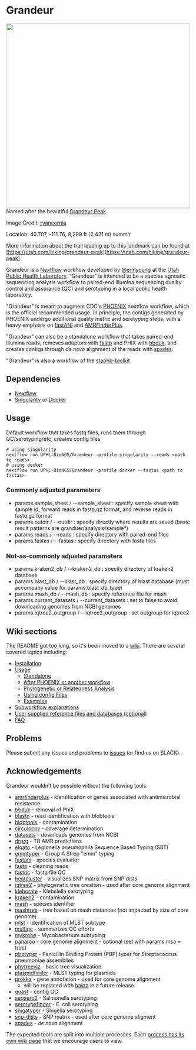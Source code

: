 # Grandeur

<img src="https://www.roadtripryan.com/go/resources/content/utah/wasatch/grandeur-peak/user-submitted/ryancornia-1505057017043.jpg" width="500" align="left" />

Named after the beautiful [Grandeur Peak](https://www.alltrails.com/trail/us/utah/grandeur-peak-east-trail-from-church-fork)

Image Credit: [ryancornia](https://www.roadtripryan.com/go/resources/content/utah/wasatch/grandeur-peak/user-submitted/ryancornia-1505057017043.jpg)

Location:  40.707, -111.76, 8,299 ft (2,421 m) summit

More information about the trail leading up to this landmark can be found at [https://utah.com/hiking/grandeur-peak](https://utah.com/hiking/grandeur-peak)

Grandeur is a [Nextflow](https://www.nextflow.io/) workflow developed by [@erinyoung](https://github.com/erinyoung) at the [Utah Public Health Laborotory](https://uphl.utah.gov/). "Grandeur" is intended to be a species agnostic sequencing analysis workflow to paired-end Illumina sequencing quality control and assurance (QC) and serotyping in a local public health laboratory. 

"Grandeur" is meant to augment CDC's [PHOENIX](https://github.com/CDCgov/phoenix) nextflow workflow, which is the official recommended usage. In principle, the contigs generated by PHOENIX undergo additional quality metric and serotyping steps, with a heavy emphasis on [fastANI](https://github.com/ParBLiSS/FastANI) and [AMRFinderPlus](https://github.com/ncbi/amr).

"Grandeur" can also be a standalone workflow that takes paired-end Illumina reads, removes adaptors with [fastp](https://github.com/OpenGene/fastp) and PHIX with [bbduk](https://jgi.doe.gov/data-and-tools/software-tools/bbtools/bb-tools-user-guide/bbduk-guide/), and creates contigs through _de novo_ alignment of the reads with [spades](https://cab.spbu.ru/software/spades/).

"Grandeur" is also a workflow of the [staphb-toolkit](https://github.com/StaPH-B/staphb_toolkit)

## Dependencies

- [Nextflow](https://www.nextflow.io/docs/latest/getstarted.html)
- [Singularity](https://singularity.lbl.gov/install-linux) or [Docker](https://docs.docker.com/get-docker/)

## Usage

Default workflow that takes fastq files, runs them through QC/serotyping/etc, creates contig files
```
# using singularity
nextflow run UPHL-BioNGS/Grandeur -profile singularity --reads <path to reads>
# using docker
nextflow run UPHL-BioNGS/Grandeur -profile docker --fastas <path to fastas>
```

### Commonly adjusted parameters
- params.sample_sheet / --sample_sheet : specify sample sheet with sample id, forward reads in fastq.gz format, and reverse reads in fastq.gz format
- params.outdir / --outdir : specify directly where results are saved (basic result patterns are granduer/analysis/sample*)
- params.reads / --reads : specify directory with paired-end files
- params.fastas / --fastas : specify directory with fasta files


### Not-as-commonly adjusted parameters
- params.kraken2_db / --kraken2_db : specify directory of kraken2 database
- params.blast_db / --blast_db : specify directory of blast database (must accompany value for params.blast_db_type)
- params.mash_db / --mash_db : specify reference file for mash 
- params.current_datasets / --current_datasets : set to false to avoid downloading genomes from NCBI genomes
- params.iqtree2_outgroup / --iqtree2_outgroup : set outgroup for iqtree2

## Wiki sections

The README got too long, so it's been moved to a [wiki](https://github.com/UPHL-BioNGS/Grandeur/wiki). There are several covered topics including:
- [Installation](https://github.com/UPHL-BioNGS/Grandeur/wiki/Installation)
- [Usage](https://github.com/UPHL-BioNGS/Grandeur/wiki/USAGE)
  - [Standalone](https://github.com/UPHL-BioNGS/Grandeur/wiki/USAGE#standalone)
  - [After PHOENIX or another workflow](https://github.com/UPHL-BioNGS/Grandeur/wiki/USAGE#after-phoenix)
  - [Phylogenetic or Relatedness Analysis](https://github.com/UPHL-BioNGS/Grandeur/wiki/Phylogenetic-Analysis)
  - [Using config Files](https://github.com/UPHL-BioNGS/Grandeur/wiki/config-file)
  - [Examples](https://github.com/UPHL-BioNGS/Grandeur/wiki/examples)
- [Subworkflow explanations](https://github.com/UPHL-BioNGS/Grandeur/wiki/subworkflows)
- [User supplied reference files and databases (optional)](https://github.com/UPHL-BioNGS/Grandeur/wiki/User-supplied-reference-files-and-databases)
- [FAQ](https://github.com/UPHL-BioNGS/Grandeur/wiki/FAQ)

## Problems

Please submit any issues and problems to [issues](https://github.com/UPHL-BioNGS/Grandeur/issues) (or find us on SLACK).

## Acknowledgements

Grandeur wouldn't be possible without the following tools:
- [amrfinderplus](https://www.ncbi.nlm.nih.gov/pathogens/antimicrobial-resistance/AMRFinder/) - identification of genes associated with antimicrobial resistence
- [bbduk](https://jgi.doe.gov/data-and-tools/software-tools/bbtools/bb-tools-user-guide/bbduk-guide/) - removal of PhiX
- [blastn](https://www.ncbi.nlm.nih.gov/books/NBK279684/) - read identification with blobtools
- [blobtools](https://blobtools.readme.io/docs) - contamination
- [circulocov](https://github.com/erinyoung/CirculoCov) - coverage determination
- [datasets](https://github.com/ncbi/datasets) - downloads genomes from NCBI
- [drprg](https://github.com/mbhall88/drprg) - TB AMR predictions
- [elgato](https://github.com/appliedbinf/el_gato) - Legionella pneumophila Sequence Based Typing (SBT)
- [emmtyper](https://github.com/MDU-PHL/emmtyper) - Group A Strep "emm" typing
- [fastani](https://github.com/ParBLiSS/FastANI) - species evaluator
- [fastp](https://github.com/OpenGene/fastp) - cleaning reads
- [fastqc](https://github.com/s-andrews/FastQC) - fastq file QC
- [heatcluster](https://github.com/DrB-S/heatcluster) - visualizes SNP matrix from SNP dists
- [iqtree2](http://www.iqtree.org/) - phylogenetic tree creation - used after core genome alignment
- [kleborate](https://github.com/katholt/Kleborate) - Klebsiella serotyping
- [kraken2](https://ccb.jhu.edu/software/kraken2/) - contamination
- [mash](https://github.com/marbl/Mash) - species identifier
- [mashtree](https://github.com/lskatz/mashtree) - tree based on mash distances (not impacted by size of core genome)
- [mlst](https://github.com/tseemann/mlst) - identification of MLST subtype
- [multiqc](https://multiqc.info/) - summarizes QC efforts
- [mykrobe](https://github.com/Mykrobe-tools/mykrobe) - Mycobacterium subtyping
- [panaroo](https://github.com/gtonkinhill/panaroo) - core genome alignment - optional (set with params.msa = true)
- [pbptyper](https://github.com/rpetit3/pbptyper) - Penicillin Binding Protein (PBP) typer for Streptococcus pneumoniae assemblies
- [phytreeviz](https://github.com/moshi4/phyTreeViz) - basic tree visualization
- [plasmidfinder](https://bitbucket.org/genomicepidemiology/plasmidfinder/) - MLST typing for plasmids
- [prokka](https://github.com/tseemann/prokka) - gene annotation - used for core genome alignment
  - will be replaced with [bakta](https://github.com/oschwengers/bakta) in a future release
- [quast](http://quast.sourceforge.net/quast) - contig QC
- [seqsero2](https://github.com/denglab/SeqSero2) - Salmonella serotyping
- [serotypefinder](https://cge.cbs.dtu.dk/services/SerotypeFinder/) - E. coli serotyping
- [shigatyper](https://github.com/CFSAN-Biostatistics/shigatyper) - Shigella serotyping
- [snp-dists](https://github.com/tseemann/snp-dists) - SNP matrix - used after core genome aligment
- [spades](https://cab.spbu.ru/software/spades/) - _de novo_ alignment

The expected tools are split into multiple processes. Each [process has its own wiki page](https://github.com/UPHL-BioNGS/Grandeur/wiki/Processes) that we encourage users to view.
